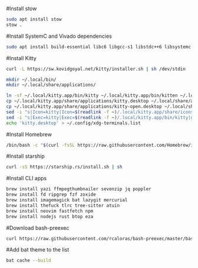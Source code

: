 #Install stow
```sh
sudo apt install stow
stow .
```

#Install SystemC and Vivado dependencies
```sh
sudo apt install build-essential libc6 libgcc-s1 libstdc++6 libsystemc libsystemc-dev gcc-multilib g++
```

#Install Kitty
```sh
curl -L https://sw.kovidgoyal.net/kitty/installer.sh | sh /dev/stdin

mkdir ~/.local/bin/
mkdir ~/.local/share/applications/

ln -sf ~/.local/kitty.app/bin/kitty ~/.local/kitty.app/bin/kitten ~/.local/bin/
cp ~/.local/kitty.app/share/applications/kitty.desktop ~/.local/share/applications/
cp ~/.local/kitty.app/share/applications/kitty-open.desktop ~/.local/share/applications/
sed -i "s|Icon=kitty|Icon=$(readlink -f ~)/.local/kitty.app/share/icons/hicolor/256x256/apps/kitty.png|g" ~/.local/share/applications/kitty*.desktop
sed -i "s|Exec=kitty|Exec=$(readlink -f ~)/.local/kitty.app/bin/kitty|g" ~/.local/share/applications/kitty*.desktop
echo 'kitty.desktop' > ~/.config/xdg-terminals.list
```

#Install Homebrew
```sh
/bin/bash -c "$(curl -fsSL https://raw.githubusercontent.com/Homebrew/install/HEAD/install.sh)"
```
#Install starship
```sh
curl -sS https://starship.rs/install.sh | sh
```

#Install CLI apps
```sh
brew install yazi ffmpegthumbnailer sevenzip jq poppler 
brew install fd ripgrep fzf zoxide 
brew install imagemagick bat lazygit mercurial 
brew install thefuck tlrc tree-sitter atuin 
brew install neovim fastfetch npm 
brew install nodejs rust btop eza
```

#Download bash-preexec
```sh
curl https://raw.githubusercontent.com/rcaloras/bash-preexec/master/bash-preexec.sh -o ~/.bash-preexec.sh
```

#Add bat theme to the list
```sh
bat cache --build
```
